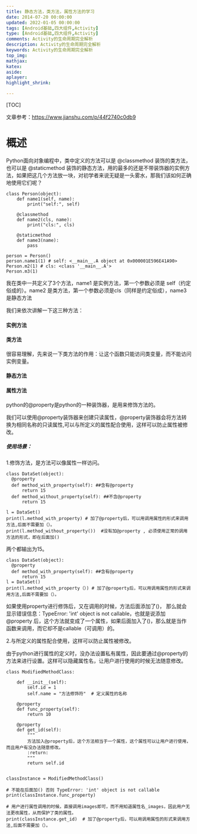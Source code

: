 ```yaml
---
title: 静态方法，类方法，属性方法的学习
date: 2014-07-20 00:00:00
updated: 2022-01-05 00:00:00
tags: [Android基础,四大组件,Activity]
type: [Android基础,四大组件,Activity]
comments: Activity的生命周期完全解析
description: Activity的生命周期完全解析
keywords: Activity的生命周期完全解析
top_img:
mathjax:
katex:
aside:
aplayer:
highlight_shrink:

---
```


[TOC]



文章参考：https://www.jianshu.com/p/44f2740c0db9

# 概述

Python面向对象编程中，类中定义的方法可以是 @classmethod 装饰的类方法，也可以是 @staticmethod 装饰的静态方法，用的最多的还是不带装饰器的实例方法，如果把这几个方法放一块，对初学者来说无疑是一头雾水，那我们该如何正确地使用它们呢？


```
class Person(object):
    def name1(self, name):
        print("self:", self)

    @classmethod
    def name2(cls, name):
        print("cls:", cls)

    @staticmethod
    def name3(name):
        pass

person = Person()
person.name1(1) # self: <__main__.A object at 0x000001E596E41A90>
Person.m2(1) # cls: <class '__main__.A'>
Person.m3(1)
```

我在类中一共定义了3个方法，name1 是实例方法，第一个参数必须是 self（约定俗成的）。name2 是类方法，第一个参数必须是cls（同样是约定俗成），name3 是静态方法

我们来依次讲解一下这三种方法：

#### 实例方法


#### 类方法
很容易理解，先来说一下类方法的作用：让这个函数只能访问类变量，而不能访问实例变量。



#### 静态方法



#### 属性方法
python的@property是python的一种装饰器，是用来修饰方法的。

我们可以使用@property装饰器来创建只读属性，@property装饰器会将方法转换为相同名称的只读属性,可以与所定义的属性配合使用，这样可以防止属性被修改。

##### 使用场景：

1.修饰方法，是方法可以像属性一样访问。

```
class DataSet(object):
  @property
  def method_with_property(self): ##含有@property
      return 15
  def method_without_property(self): ##不含@property
      return 15

l = DataSet()
print(l.method_with_property) # 加了@property后，可以用调用属性的形式来调用方法,后面不需要加（）。
print(l.method_without_property())  #没有加@property , 必须使用正常的调用方法的形式，即在后面加()
```
两个都输出为15。


```
class DataSet(object):
  @property
  def method_with_property(self): ##含有@property
      return 15
l = DataSet()
print(l.method_with_property（）) # 加了@property后，可以用调用属性的形式来调用方法,后面不需要加（）。
```
如果使用property进行修饰后，又在调用的时候，方法后面添加了()， 那么就会显示错误信息：TypeError: 'int' object is not callable，也就是说添加@property 后，这个方法就变成了一个属性，如果后面加入了()，那么就是当作函数来调用，而它却不是callable（可调用）的。



2.与所定义的属性配合使用，这样可以防止属性被修改。

 由于python进行属性的定义时，没办法设置私有属性，因此要通过@property的方法来进行设置。这样可以隐藏属性名，让用户进行使用的时候无法随意修改。


```
class ModifiedMethodClass:

    def __init__(self):
        self.id = 1
        self.name = "方法修饰符"  # 定义属性的名称

    @property
    def func_property(self):
        return 10

    @property
    def get_id(self):
        """
        方法加入@property后，这个方法相当于一个属性，这个属性可以让用户进行使用，而且用户有没办法随意修改。
        :return:
        """
        return self.id


classInstance = ModifiedMethodClass()

# 不能在后面加() 否则 TypeError: 'int' object is not callable
print(classInstance.func_property)

# 用户进行属性调用的时候，直接调用images即可，而不用知道属性名_images，因此用户无法更改属性，从而保护了类的属性。
print(classInstance.get_id)  # 加了@property后，可以用调用属性的形式来调用方法,后面不需要加（）。

```
